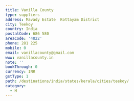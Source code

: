 ```yaml
---
title: Vanilla County
type: suppliers
address: Mavady Estate  Kottayam District
city: Teekoy
country: India
postalCode: 686 580
areaCode: '4822'
phone: 281 225
mobile: 0
email: vanillacounty@gmail.com
www: vanillacounty.in
note: ''
bookThrough: 0
currency: INR
gstType: 1
path: /destinations/india/states/kerala/cities/teekoy/
category:
  - H
---
```


